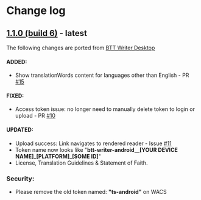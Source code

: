 
# Change log

## [1.1.0 (build 6)](https://github.com/Bible-Translation-Tools/BTT-Writer-Android/releases) - latest
The following changes are ported from [BTT Writer Desktop](https://github.com/Bible-Translation-Tools/BTT-Writer-Desktop)

#### ADDED:
- Show translationWords content for languages other than English - PR [#15](https://github.com/Bible-Translation-Tools/BTT-Writer-Android/pull/15)

#### FIXED:
- Access token issue: no longer need to manually delete token to login or upload - PR [#10](https://github.com/Bible-Translation-Tools/BTT-Writer-Android/pull/10)
 
#### UPDATED:
- Upload success: Link navigates to rendered reader - Issue [#11](https://github.com/Bible-Translation-Tools/BTT-Writer-Android/issues/11)
- Token name now looks like "**btt-writer-android__[YOUR DEVICE NAME]\_[PLATFORM]_[SOME ID]**"
- License, Translation Guidelines & Statement of Faith.

### Security:
 - Please remove the old token named: __"ts-android"__ on WACS